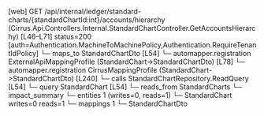 [web] GET /api/internal/ledger/standard-charts/{standardChartId:int}/accounts/hierarchy  (Cirrus.Api.Controllers.Internal.StandardChartController.GetAccountsHierarchy)  [L46–L71] status=200 [auth=Authentication.MachineToMachinePolicy,Authentication.RequireTenantIdPolicy]
  └─ maps_to StandardChartDto [L54]
    └─ automapper.registration ExternalApiMappingProfile (StandardChart->StandardChartDto) [L78]
    └─ automapper.registration CirrusMappingProfile (StandardChart->StandardChartDto) [L240]
  └─ calls StandardChartRepository.ReadQuery [L54]
  └─ query StandardChart [L54]
    └─ reads_from StandardCharts
  └─ impact_summary
    └─ entities 1 (writes=0, reads=1)
      └─ StandardChart writes=0 reads=1
    └─ mappings 1
      └─ StandardChartDto


